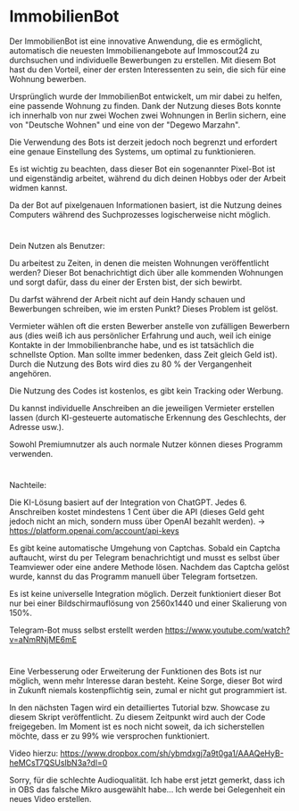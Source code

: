 

# ImmobilienBot

Der ImmobilienBot ist eine innovative Anwendung, die es ermöglicht, automatisch die neuesten Immobilienangebote auf Immoscout24 zu durchsuchen und individuelle Bewerbungen zu erstellen. Mit diesem Bot hast du den Vorteil, einer der ersten Interessenten zu sein, die sich für eine Wohnung bewerben.

Ursprünglich wurde der ImmobilienBot entwickelt, um mir dabei zu helfen, eine passende Wohnung zu finden. Dank der Nutzung dieses Bots konnte ich innerhalb von nur zwei Wochen zwei Wohnungen in Berlin sichern, eine von "Deutsche Wohnen" und eine von der "Degewo Marzahn".

Die Verwendung des Bots ist derzeit jedoch noch begrenzt und erfordert eine genaue Einstellung des Systems, um optimal zu funktionieren.

Es ist wichtig zu beachten, dass dieser Bot ein sogenannter Pixel-Bot ist und eigenständig arbeitet, während du dich deinen Hobbys oder der Arbeit widmen kannst.

Da der Bot auf pixelgenauen Informationen basiert, ist die Nutzung deines Computers während des Suchprozesses logischerweise nicht möglich.



#



Dein Nutzen als Benutzer:

Du arbeitest zu Zeiten, in denen die meisten Wohnungen veröffentlicht werden? Dieser Bot benachrichtigt dich über alle kommenden Wohnungen und sorgt dafür, dass du einer der Ersten bist, der sich bewirbt.

Du darfst während der Arbeit nicht auf dein Handy schauen und Bewerbungen schreiben, wie im ersten Punkt? Dieses Problem ist gelöst.

Vermieter wählen oft die ersten Bewerber anstelle von zufälligen Bewerbern aus (dies weiß ich aus persönlicher Erfahrung und auch, weil ich einige Kontakte in der Immobilienbranche habe, und es ist tatsächlich die schnellste Option. Man sollte immer bedenken, dass Zeit gleich Geld ist). Durch die Nutzung des Bots wird dies zu 80 % der Vergangenheit angehören.

Die Nutzung des Codes ist kostenlos, es gibt kein Tracking oder Werbung.

Du kannst individuelle Anschreiben an die jeweiligen Vermieter erstellen lassen (durch KI-gesteuerte automatische Erkennung des Geschlechts, der Adresse usw.).

Sowohl Premiumnutzer als auch normale Nutzer können dieses Programm verwenden.


#


Nachteile:

Die KI-Lösung basiert auf der Integration von ChatGPT. Jedes 6. Anschreiben kostet mindestens 1 Cent über die API (dieses Geld geht jedoch nicht an mich, sondern muss über OpenAI bezahlt werden). -> https://platform.openai.com/account/api-keys

Es gibt keine automatische Umgehung von Captchas. Sobald ein Captcha auftaucht, wirst du per Telegram benachrichtigt und musst es selbst über Teamviewer oder eine andere Methode lösen. Nachdem das Captcha gelöst wurde, kannst du das Programm manuell über Telegram fortsetzen.

Es ist keine universelle Integration möglich. Derzeit funktioniert dieser Bot nur bei einer Bildschirmauflösung von 2560x1440 und einer Skalierung von 150%.

Telegram-Bot muss selbst erstellt werden    https://www.youtube.com/watch?v=aNmRNjME6mE



#

Eine Verbesserung oder Erweiterung der Funktionen des Bots ist nur möglich, wenn mehr Interesse daran besteht. Keine Sorge, dieser Bot wird in Zukunft niemals kostenpflichtig sein, zumal er nicht gut programmiert ist.

In den nächsten Tagen wird ein detailliertes Tutorial bzw. Showcase zu diesem Skript veröffentlicht. Zu diesem Zeitpunkt wird auch der Code freigegeben. Im Moment ist es noch nicht soweit, da ich sicherstellen möchte, dass er zu 99% wie versprochen funktioniert.



Video hierzu: https://www.dropbox.com/sh/ybmdxgj7a9t0ga1/AAAQeHyB-heMCsT7QSUsIbN3a?dl=0

Sorry, für die schlechte Audioqualität. Ich habe erst jetzt gemerkt, dass ich in OBS das falsche Mikro ausgewählt habe...
Ich werde bei Gelegenheit ein neues Video erstellen.
